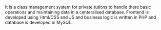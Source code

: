 It is a class management system for private tutions to handle there basic operations and maintaining data in a centeralised database. Frontend is developed using Html/CSS and JS and business logic is written in PHP and database is developed in MySQL.
